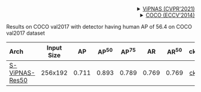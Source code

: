 <!-- [ALGORITHM] -->

<details>
<summary align="right"><a href="https://arxiv.org/abs/2105.10154">ViPNAS (CVPR'2021)</summary>

```bibtex
@article{xu2021vipnas,
  title={ViPNAS: Efficient Video Pose Estimation via Neural Architecture Search},
  author={Xu, Lumin and Guan, Yingda and Jin, Sheng and Liu, Wentao and Qian, Chen and Luo, Ping and Ouyang, Wanli and Wang, Xiaogang},
  booktitle={Proceedings of the IEEE conference on computer vision and pattern recognition},
  year={2021}
}
```

</details>

<!-- [DATASET] -->

<details>
<summary align="right"><a href="https://link.springer.com/chapter/10.1007/978-3-319-10602-1_48">COCO (ECCV'2014)</summary>

```bibtex
@inproceedings{lin2014microsoft,
  title={Microsoft coco: Common objects in context},
  author={Lin, Tsung-Yi and Maire, Michael and Belongie, Serge and Hays, James and Perona, Pietro and Ramanan, Deva and Doll{\'a}r, Piotr and Zitnick, C Lawrence},
  booktitle={European conference on computer vision},
  pages={740--755},
  year={2014},
  organization={Springer}
}
```

</details>

Results on COCO val2017 with detector having human AP of 56.4 on COCO val2017 dataset

| Arch  | Input Size | AP | AP<sup>50</sup> | AP<sup>75</sup> | AR | AR<sup>50</sup> | ckpt | log |
| :-------------- | :-----------: | :------: | :------: | :------: | :------: | :------: |:------: |:------: |
| [S-ViPNAS-Res50](/configs/body/2d_kpt_sview_rgb_img/topdown_heatmap/coco/s_vipnas_res50_coco_256x192.py)  | 256x192 | 0.711 | 0.893 | 0.789 | 0.769 | 0.769 | [ckpt](https://download.openmmlab.com/mmpose/top_down/vipnas/vipnas_res50_coco_256x192-cc43b466_20210624.pth) | [log](https://download.openmmlab.com/mmpose/top_down/vipnas/vipnas_res50_coco_256x192_20210624.log.json) |
